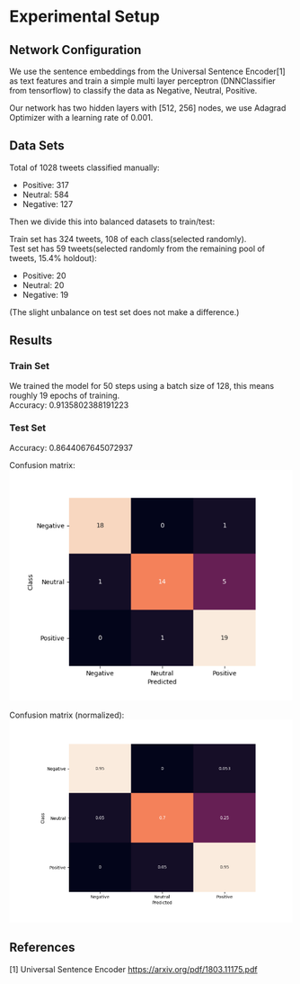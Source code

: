 # Experimental Setup

## Network Configuration
We use the sentence embeddings from the Universal Sentence Encoder[1] as text features and train a simple multi layer perceptron (DNNClassifier from tensorflow) to classify the data as Negative, Neutral, Positive.

Our network has two hidden layers with [512, 256] nodes, we use Adagrad Optimizer with a learning rate of 0.001.

## Data Sets
Total of 1028 tweets classified manually:
 - Positive: 317
 - Neutral: 584
 - Negative: 127

Then we divide this into balanced datasets to train/test:

Train set has 324 tweets, 108 of each class(selected randomly).\
Test set has 59 tweets(selected randomly from the remaining pool of tweets, 15.4% holdout):
 - Positive: 20
 - Neutral: 20
 - Negative: 19
 
 (The slight unbalance on test set does not make a difference.)

## Results
### Train Set
We trained the model for 50 steps using a batch size of 128, this means roughly 19 epochs of training.\
Accuracy: 0.9135802388191223

### Test Set
Accuracy: 0.8644067645072937

Confusion matrix:\
![cm-abs](Test%20set%20confusion%20matrix(abs).png)

Confusion matrix (normalized):\
![cm](Test%20set%20confusion%20matrix.png)

## References
[1] Universal Sentence Encoder https://arxiv.org/pdf/1803.11175.pdf
